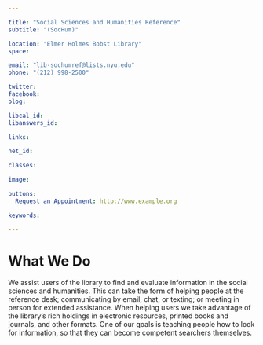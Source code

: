 ```yaml
---

title: "Social Sciences and Humanities Reference"
subtitle: "(SocHum)"

location: "Elmer Holmes Bobst Library"
space: 

email: "lib-sochumref@lists.nyu.edu"
phone: "(212) 998-2500"

twitter: 
facebook: 
blog:

libcal_id: 
libanswers_id: 

links:

net_id: 

classes:

image: 

buttons:
  Request an Appointment: http://www.example.org

keywords:

---
```


# What We Do

We assist users of the library to find and evaluate information in the social sciences and humanities.  This can take the form of helping people at the reference desk; communicating by email, chat, or texting; or meeting in person for extended assistance.  When helping users we take advantage of the library’s rich holdings in electronic resources, printed books and journals, and other formats.  One of our goals is teaching people how to look for information, so that they can become competent searchers themselves.
